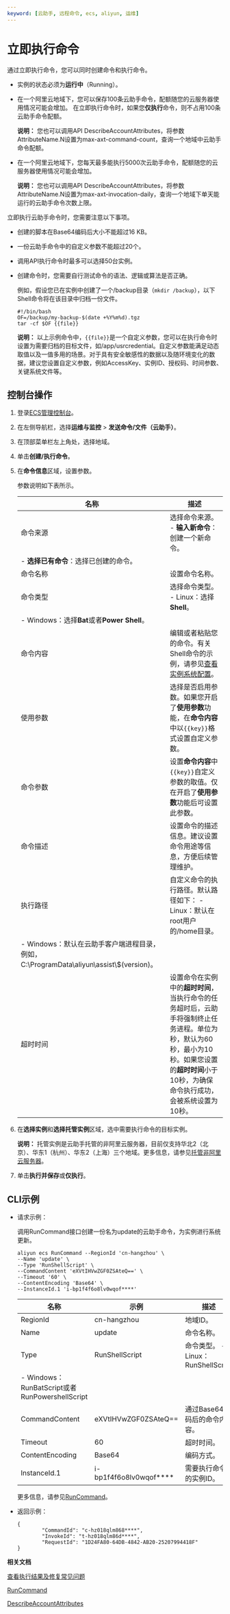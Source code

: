 ```yaml
---
keyword: [云助手, 远程命令, ecs, aliyun, 运维]
---
```


# 立即执行命令

通过立即执行命令，您可以同时创建命令和执行命令。

-   实例的状态必须为**运行中**（Running）。
-   在一个阿里云地域下，您可以保存100条云助手命令，配额随您的云服务器使用情况可能会增加。 在立即执行命令时，如果您**仅执行**命令，则不占用100条云助手命令配额。

    **说明：** 您也可以调用API DescribeAccountAttributes，将参数AttributeName.N设置为max-axt-command-count，查询一个地域中云助手命令配额。

-   在一个阿里云地域下，您每天最多能执行5000次云助手命令，配额随您的云服务器使用情况可能会增加。

    **说明：** 您也可以调用API DescribeAccountAttributes，将参数AttributeName.N设置为max-axt-invocation-daily，查询一个地域下单天能运行的云助手命令次数上限。


立即执行云助手命令时，您需要注意以下事项。

-   创建的脚本在Base64编码后大小不能超过16 KB。
-   一份云助手命令中的自定义参数不能超过20个。
-   调用API执行命令时最多可以选择50台实例。
-   创建命令时，您需要自行测试命令的语法、逻辑或算法是否正确。

    例如，假设您已在实例中创建了一个/backup目录（`mkdir /backup`），以下Shell命令将在该目录中归档一份文件。

    ```
    #!/bin/bash 
    OF=/backup/my-backup-$(date +%Y%m%d).tgz
    tar -cf $OF {{file}}
    ```

    **说明：** 以上示例命令中，`{{file}}`是一个自定义参数，您可以在执行命令时设置为需要归档的目标文件，如/app/usrcredential。自定义参数能满足动态取值以及一值多用的场景。对于具有安全敏感性的数据以及随环境变化的数据，建议您设置自定义参数，例如AccessKey、实例ID、授权码、时间参数、关键系统文件等。


## 控制台操作

1.  登录[ECS管理控制台](https://ecs.console.aliyun.com)。

2.  在左侧导航栏，选择**运维与监控** \> **发送命令/文件（云助手）**。

3.  在顶部菜单栏左上角处，选择地域。

4.  单击**创建/执行命令**。

5.  在**命令信息**区域，设置参数。

    参数说明如下表所示。

    |名称|描述|
    |--|--|
    |命令来源|选择命令来源。    -   **输入新命令**：创建一个新命令。
    -   **选择已有命令**：选择已创建的命令。 |
    |命令名称|设置命令名称。|
    |命令类型|选择命令类型。    -   Linux：选择**Shell**。
    -   Windows：选择**Bat**或者**Power Shell**。 |
    |命令内容|编辑或者粘贴您的命令。有关Shell命令的示例，请参见[查看实例系统配置](/cn.zh-CN/运维与监控/云助手/DevOps自动化运维实践/查看实例系统配置.md)。 |
    |使用参数|选择是否启用参数。如果您开启了**使用参数**功能，在**命令内容**中以`{{key}}`格式设置自定义参数。 |
    |命令参数|设置**命令内容**中`{{key}}`自定义参数的取值。仅在开启了**使用参数**功能后可设置此参数。 |
    |命令描述|设置命令的描述信息。建议设置命令用途等信息，方便后续管理维护。|
    |执行路径|自定义命令的执行路径。默认路径如下：    -   Linux：默认在root用户的/home目录。
    -   Windows：默认在云助手客户端进程目录，例如，C:\\ProgramData\\aliyun\\assist\\$\(version\)。 |
    |超时时间|设置命令在实例中的**超时时间**，当执行命令的任务超时后，云助手将强制终止任务进程。单位为秒，默认为60秒，最小为10秒。如果您设置的**超时时间**小于10秒，为确保命令执行成功，会被系统设置为10秒。 |

6.  在**选择实例**和**选择托管实例**区域，选中需要执行命令的目标实例。

    **说明：** 托管实例是云助手托管的非阿里云服务器，目前仅支持华北2（北京）、华东1（杭州）、华东2（上海）三个地域。更多信息，请参见[托管非阿里云服务器](/cn.zh-CN/运维与监控/云助手/配置云助手客户端/托管非阿里云服务器.md)。

7.  单击**执行并保存**或**仅执行**。


## CLI示例

-   请求示例：

    调用RunCommand接口创建一份名为update的云助手命令，为实例进行系统更新。

    ```
    aliyun ecs RunCommand --RegionId 'cn-hangzhou' \
    --Name 'update' \
    --Type 'RunShellScript' \
    --CommandContent 'eXVtIHVwZGF0ZSAteQ==' \
    --Timeout '60' \
    --ContentEncoding 'Base64' \
    --InstanceId.1 'i-bp1f4f6o8lv0wqof****'
    ```

    |名称|示例|描述|
    |--|--|--|
    |RegionId|cn-hangzhou|地域ID。|
    |Name|update|命令名称。|
    |Type|RunShellScript|命令类型。    -   Linux：RunShellScript
    -   Windows：RunBatScript或者RunPowershellScript |
    |CommandContent|eXVtIHVwZGF0ZSAteQ==|通过Base64编码后的命令内容。|
    |Timeout|60|超时时间。|
    |ContentEncoding|Base64|编码方式。|
    |InstanceId.1|i-bp1f4f6o8lv0wqof\*\*\*\*|需要执行命令的实例ID。|

    更多信息，请参见[RunCommand](/cn.zh-CN/API参考/云助手/RunCommand.md)。

-   返回示例：

    ```
    {
            "CommandId": "c-hz018qlm868****",
            "InvokeId": "t-hz018qlm86d****",
            "RequestId": "1D24FA80-64DB-4842-AB20-25207994418F"
    }
    ```


**相关文档**  


[查看执行结果及修复常见问题](/cn.zh-CN/运维与监控/云助手/使用云助手/查看执行结果及修复常见问题.md)

[RunCommand](/cn.zh-CN/API参考/云助手/RunCommand.md)

[DescribeAccountAttributes](/cn.zh-CN/API参考/其他接口/DescribeAccountAttributes.md)

